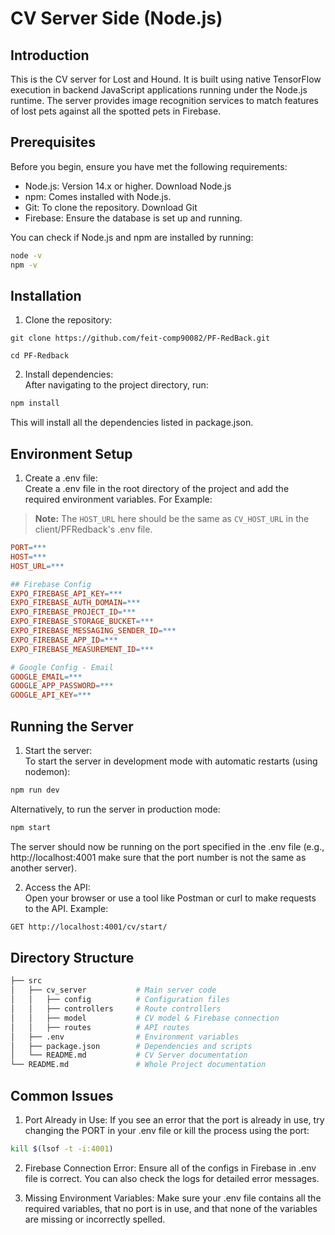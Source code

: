 # CV Server Side (Node.js)

## Introduction
This is the CV server for Lost and Hound. It is built using native TensorFlow execution in backend JavaScript applications running under the Node.js runtime. The server provides image recognition services to match features of lost pets against all the spotted pets in Firebase.

## Prerequisites
Before you begin, ensure you have met the following requirements:
* Node.js: Version 14.x or higher. Download Node.js
* npm: Comes installed with Node.js.
* Git: To clone the repository. Download Git
* Firebase: Ensure the database is set up and running.

You can check if Node.js and npm are installed by running:
```bash
node -v
npm -v
```
## Installation
1. Clone the repository:
```
git clone https://github.com/feit-comp90082/PF-RedBack.git

cd PF-Redback
```

2. Install dependencies: \
After navigating to the project directory, run:
```bash
npm install
```
This will install all the dependencies listed in package.json.

## Environment Setup
1. Create a .env file: \
Create a .env file in the root directory of the project and add the required environment variables. For Example:

> **Note:** The `HOST_URL` here should be the same as `CV_HOST_URL` in the client/PFRedback's .env file.

```makefile
PORT=***
HOST=***
HOST_URL=***

## Firebase Config 
EXPO_FIREBASE_API_KEY=***
EXPO_FIREBASE_AUTH_DOMAIN=***
EXPO_FIREBASE_PROJECT_ID=***
EXPO_FIREBASE_STORAGE_BUCKET=***
EXPO_FIREBASE_MESSAGING_SENDER_ID=***
EXPO_FIREBASE_APP_ID=***
EXPO_FIREBASE_MEASUREMENT_ID=***

# Google Config - Email
GOOGLE_EMAIL=***
GOOGLE_APP_PASSWORD=***
GOOGLE_API_KEY=***
```

## Running the Server
1. Start the server: \
To start the server in development mode with automatic restarts (using nodemon):

```bash
npm run dev
```
Alternatively, to run the server in production mode:

```bash
npm start
```
The server should now be running on the port specified in the .env file (e.g., http://localhost:4001 make sure that the port number is not the same as another server).

2. Access the API: \
Open your browser or use a tool like Postman or curl to make requests to the API. Example:

```bash
GET http://localhost:4001/cv/start/
```

## Directory Structure
```bash
├── src
│   ├── cv_server           # Main server code
│   │   ├── config          # Configuration files
│   │   ├── controllers     # Route controllers
│   │   ├── model           # CV model & Firebase connection
│   │   ├── routes          # API routes
│   ├── .env                # Environment variables
│   ├── package.json        # Dependencies and scripts
│   └── README.md           # CV Server documentation
└── README.md               # Whole Project documentation
```

## Common Issues
1. Port Already in Use: If you see an error that the port is already in use, try changing the PORT in your .env file or kill the process using the port:

```bash
kill $(lsof -t -i:4001)
```

2. Firebase Connection Error: Ensure all of the configs in Firebase in .env file is correct. You can also check the logs for detailed error messages.

3. Missing Environment Variables: Make sure your .env file contains all the required variables, that no port is in use, and that none of the variables are missing or incorrectly spelled.